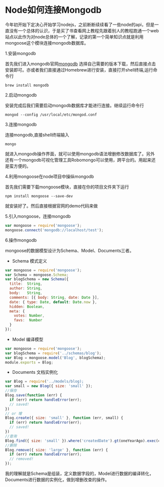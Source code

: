 # Node如何连接Mongodb

今年初开始下定决心开始学习nodejs，之前断断续续看了一些node的api，但是一直没有一个总体的认识，于是买了书查看网上教程先跟着别人的教程跑通一个web站点以此作为对node总体的一个了解，记录的第一个简单知识点就是利用mongoose这个模块连接mongodb数据库。
<!-- more -->

1.安装mongodb

首先我们进入mongodb官网[mongodb](https://www.mongodb.org/downloads#production) 选择自己需要的版本下载，然后直接点击安装即可。亦或者我们直接通过Homebrew进行安装，直接打开shell终端,运行命令行

```brew install mongodb```

2.启动mongodb

安装完成后我们需要启动mongodb数据库才能进行连接。继续运行命令行

```mongod --config /usr/local/etc/mongod.conf```

3.连接mongodb

连接mongodb,直接shell终端输入

```mongo```

就进入mongodb操作界面，就可以使用mongodb语法增删修改数据库了。另外还有一个mongodb可视化管理工具Robomongo可以使用，跨平台的。用起来还是蛮方便的。

4.利用mongoose在node项目中操纵mongodb

首先我们需要下载mongoose模块，直接在你的项目文件夹下运行

```npm install mongoose --save-dev```

就安装好了。然后直接根据官网的demo代码来做

5.引入mongoose，连接mongodb

```js
var mongoose = require('mongoose');
mongoose.connect('mongodb://localhost/test');
```

6.操作mongodb

mongoose的数据模型设计为Schema、Model、Documents三者。

- Schema 模式定义

```js
var mongoose = require('mongoose');
var Schema = mongoose.Schema;
var blogSchema = new Schema({
  title:  String,
  author: String,
  body:   String,
  comments: [{ body: String, date: Date }],
  date: { type: Date, default: Date.now },
  hidden: Boolean,
  meta: {
    votes: Number,
    favs:  Number
  }
});
```

- Model 编译模型

```js
var mongoose = require('mongoose');
var blogSchema = require('../schemas/blog');
var Blog = mongoose.model('Blog', blogSchema);
module.exports = Blog;
```

- Documents 文档实例化

```js
var Blog = require('../models/blog);
var small = new Blog({ size: 'small' });
//保存
Blog.save(function (err) {
  if (err) return handleError(err);
  // saved!
})
// or 增
Blog.create({ size: 'small' }, function (err, small) {
  if (err) return handleError(err);
  // saved!
})
//查询
Blog.find({ size: 'small' }).where('createdDate').gt(oneYearAgo).exec(callback);
//删除
Blog.remove({ size: 'large' }, function (err) {
  if (err) return handleError(err);
  // removed!
});
```

我的理解就是Schema是组装，定义数据字段的，Model进行数据的编译转化，Documents进行数据的实例化，做到增删改查的操作。
